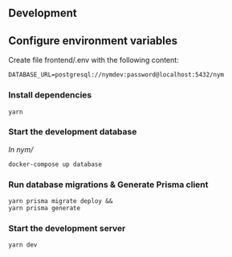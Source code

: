 ## Development

## Configure environment variables
Create file frontend/.env with the following content:
```
DATABASE_URL=postgresql://nymdev:password@localhost:5432/nym
```

### Install dependencies
```
yarn
```

### Start the development database
_In nym/_
```
docker-compose up database
```

### Run database migrations & Generate Prisma client
```
yarn prisma migrate deploy &&
yarn prisma generate
```

### Start the development server
```
yarn dev
```

